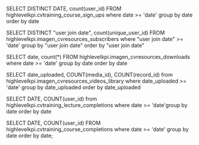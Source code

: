 SELECT DISTINCT 
DATE, count(user_id)
FROM highlevelkpi.cvtraining_course_sign_ups where date >= 'date' group by date order by date

SELECT DISTINCT 
  "user join date", count(unique_user_id)
FROM
    highlevelkpi.imagen_cvresources_subscribers where "user join date" >= 'date' group by "user join date" order by "user join date"

SELECT 
date, count(*)
FROM highlevelkpi.imagen_cvresources_downloads where date >= 'date' group by date order by date

SELECT 
date_uploaded, COUNT(media_id), COUNT(record_id)
from highlevelkpi.imagen_cvresources_videos_library where date_uploaded >= 'date' group by date_uploaded order by date_uploaded

SELECT 
DATE, COUNT(user_id)
from highlevelkpi.cvtraining_lecture_completions where date >= 'date'group by date order by date

SELECT 
DATE, COUNT(user_id)
FROM highlevelkpi.cvtraining_course_completions where date >= 'date' group by date order by date;
